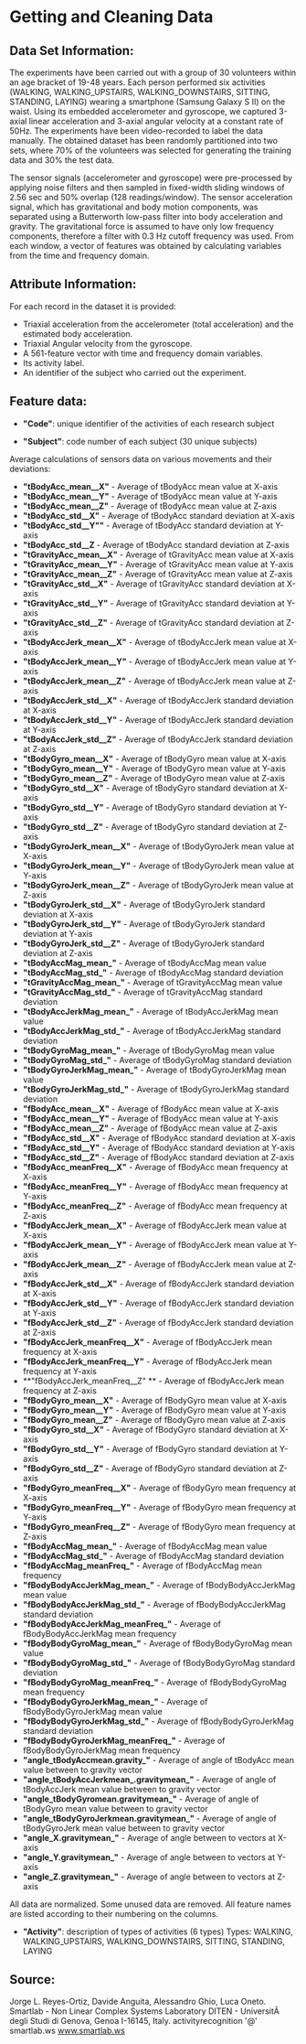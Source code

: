﻿# Getting and Cleaning Data

## Data Set Information:

The experiments have been carried out with a group of 30 volunteers within an age bracket of 19-48 years. Each person performed six activities (WALKING, WALKING_UPSTAIRS, WALKING_DOWNSTAIRS, SITTING, STANDING, LAYING) wearing a smartphone (Samsung Galaxy S II) on the waist. Using its embedded accelerometer and gyroscope, we captured 3-axial linear acceleration and 3-axial angular velocity at a constant rate of 50Hz. The experiments have been video-recorded to label the data manually. The obtained dataset has been randomly partitioned into two sets, where 70% of the volunteers was selected for generating the training data and 30% the test data.

The sensor signals (accelerometer and gyroscope) were pre-processed by applying noise filters and then sampled in fixed-width sliding windows of 2.56 sec and 50% overlap (128 readings/window). The sensor acceleration signal, which has gravitational and body motion components, was separated using a Butterworth low-pass filter into body acceleration and gravity. The gravitational force is assumed to have only low frequency components, therefore a filter with 0.3 Hz cutoff frequency was used. From each window, a vector of features was obtained by calculating variables from the time and frequency domain. 

## Attribute Information:

For each record in the dataset it is provided:
- Triaxial acceleration from the accelerometer (total acceleration) and the estimated body acceleration.
- Triaxial Angular velocity from the gyroscope.
- A 561-feature vector with time and frequency domain variables.
- Its activity label.
- An identifier of the subject who carried out the experiment. 

## Feature data:

+ **"Code"**: unique identifier of the activities of each research subject

+ **"Subject"**: code number of each subject (30 unique subjects)

Average calculations of sensors data on various movements and their deviations:
+ **"tBodyAcc_mean__X"** - Average of tBodyAcc mean value at X-axis
+ **"tBodyAcc_mean__Y"** - Average of tBodyAcc mean value at Y-axis
+ **"tBodyAcc_mean__Z"** - Average of tBodyAcc mean value at Z-axis
+ **"tBodyAcc_std__X"** - Average of tBodyAcc standard deviation at X-axis
+ **"tBodyAcc_std__Y""** - Average of tBodyAcc standard deviation at Y-axis
+ **"tBodyAcc_std__Z** - Average of tBodyAcc standard deviation at Z-axis
+ **"tGravityAcc_mean__X"** - Average of tGravityAcc mean value at X-axis
+ **"tGravityAcc_mean__Y"** - Average of tGravityAcc mean value at Y-axis
+ **"tGravityAcc_mean__Z"** - Average of tGravityAcc mean value at Z-axis
+ **"tGravityAcc_std__X"** - Average of tGravityAcc standard deviation at X-axis
+ **"tGravityAcc_std__Y"** - Average of tGravityAcc standard deviation at Y-axis
+ **"tGravityAcc_std__Z"** - Average of tGravityAcc standard deviation at Z-axis
+ **"tBodyAccJerk_mean__X"** - Average of tBodyAccJerk mean value at X-axis
+ **"tBodyAccJerk_mean__Y"** - Average of tBodyAccJerk mean value at Y-axis
+ **"tBodyAccJerk_mean__Z"** - Average of tBodyAccJerk mean value at Z-axis
+ **"tBodyAccJerk_std__X"** - Average of tBodyAccJerk standard deviation at X-axis
+ **"tBodyAccJerk_std__Y"** - Average of tBodyAccJerk standard deviation at Y-axis
+ **"tBodyAccJerk_std__Z"** - Average of tBodyAccJerk standard deviation at Z-axis
+ **"tBodyGyro_mean__X"** - Average of tBodyGyro mean value at X-axis
+ **"tBodyGyro_mean__Y"** - Average of tBodyGyro mean value at Y-axis
+ **"tBodyGyro_mean__Z"** - Average of tBodyGyro mean value at Z-axis
+ **"tBodyGyro_std__X"** - Average of tBodyGyro standard deviation at X-axis
+ **"tBodyGyro_std__Y"** - Average of tBodyGyro standard deviation at Y-axis
+ **"tBodyGyro_std__Z"** - Average of tBodyGyro standard deviation at Z-axis
+ **"tBodyGyroJerk_mean__X"** - Average of tBodyGyroJerk mean value at X-axis
+ **"tBodyGyroJerk_mean__Y"** - Average of tBodyGyroJerk mean value at Y-axis
+ **"tBodyGyroJerk_mean__Z"** - Average of tBodyGyroJerk mean value at Z-axis
+ **"tBodyGyroJerk_std__X"** - Average of tBodyGyroJerk standard deviation at X-axis
+ **"tBodyGyroJerk_std__Y"** - Average of tBodyGyroJerk standard deviation at Y-axis
+ **"tBodyGyroJerk_std__Z"** - Average of tBodyGyroJerk standard deviation at Z-axis
+ **"tBodyAccMag_mean_"** - Average of tBodyAccMag mean value
+ **"tBodyAccMag_std_"** - Average of tBodyAccMag standard deviation
+ **"tGravityAccMag_mean_"** - Average of tGravityAccMag mean value
+ **"tGravityAccMag_std_"** - Average of tGravityAccMag standard deviation
+ **"tBodyAccJerkMag_mean_"** - Average of tBodyAccJerkMag mean value
+ **"tBodyAccJerkMag_std_"** - Average of tBodyAccJerkMag standard deviation
+ **"tBodyGyroMag_mean_"** - Average of tBodyGyroMag mean value
+ **"tBodyGyroMag_std_"** - Average of tBodyGyroMag standard deviation
+ **"tBodyGyroJerkMag_mean_"** - Average of tBodyGyroJerkMag mean value
+ **"tBodyGyroJerkMag_std_"** - Average of tBodyGyroJerkMag standard deviation
+ **"fBodyAcc_mean__X"** - Average of fBodyAcc mean value at X-axis
+ **"fBodyAcc_mean__Y"** - Average of fBodyAcc mean value at Y-axis
+ **"fBodyAcc_mean__Z"** - Average of fBodyAcc mean value at Z-axis
+ **"fBodyAcc_std__X"** - Average of fBodyAcc standard deviation at X-axis
+ **"fBodyAcc_std__Y"** - Average of fBodyAcc standard deviation at Y-axis
+ **"fBodyAcc_std__Z"** - Average of fBodyAcc standard deviation at Z-axis
+ **"fBodyAcc_meanFreq__X"** - Average of fBodyAcc mean frequency at X-axis
+ **"fBodyAcc_meanFreq__Y"** - Average of fBodyAcc mean frequency at Y-axis
+ **"fBodyAcc_meanFreq__Z"** - Average of fBodyAcc mean frequency at Z-axis
+ **"fBodyAccJerk_mean__X"** - Average of fBodyAccJerk mean value at X-axis
+ **"fBodyAccJerk_mean__Y"** - Average of fBodyAccJerk mean value at Y-axis
+ **"fBodyAccJerk_mean__Z"** - Average of fBodyAccJerk mean value at Z-axis
+ **"fBodyAccJerk_std__X"** - Average of fBodyAccJerk standard deviation at X-axis
+ **"fBodyAccJerk_std__Y"** - Average of fBodyAccJerk standard deviation at Y-axis
+ **"fBodyAccJerk_std__Z"** - Average of fBodyAccJerk standard deviation at Z-axis
+ **"fBodyAccJerk_meanFreq__X"** - Average of fBodyAccJerk mean frequency at X-axis
+ **"fBodyAccJerk_meanFreq__Y"** - Average of fBodyAccJerk mean frequency at Y-axis
+ **"fBodyAccJerk_meanFreq__Z" ** - Average of fBodyAccJerk mean frequency at Z-axis
+ **"fBodyGyro_mean__X"** - Average of fBodyGyro mean value at X-axis
+ **"fBodyGyro_mean__Y"** - Average of fBodyGyro mean value at Y-axis
+ **"fBodyGyro_mean__Z"** - Average of fBodyGyro mean value at Z-axis
+ **"fBodyGyro_std__X"** - Average of fBodyGyro standard deviation at X-axis
+ **"fBodyGyro_std__Y"** - Average of fBodyGyro standard deviation at Y-axis
+ **"fBodyGyro_std__Z"** - Average of fBodyGyro standard deviation at Z-axis
+ **"fBodyGyro_meanFreq__X"** - Average of fBodyGyro mean frequency at X-axis
+ **"fBodyGyro_meanFreq__Y"** - Average of fBodyGyro mean frequency at Y-axis
+ **"fBodyGyro_meanFreq__Z"** - Average of fBodyGyro mean frequency at Z-axis
+ **"fBodyAccMag_mean_"** - Average of fBodyAccMag mean value
+ **"fBodyAccMag_std_"** - Average of fBodyAccMag standard deviation
+ **"fBodyAccMag_meanFreq_"** - Average of fBodyAccMag mean frequency
+ **"fBodyBodyAccJerkMag_mean_"** - Average of fBodyBodyAccJerkMag mean value
+ **"fBodyBodyAccJerkMag_std_"** - Average of fBodyBodyAccJerkMag standard deviation
+ **"fBodyBodyAccJerkMag_meanFreq_"** - Average of fBodyBodyAccJerkMag mean frequency
+ **"fBodyBodyGyroMag_mean_"** - Average of fBodyBodyGyroMag mean value
+ **"fBodyBodyGyroMag_std_"** - Average of fBodyBodyGyroMag standard deviation
+ **"fBodyBodyGyroMag_meanFreq_"** - Average of fBodyBodyGyroMag mean frequency
+ **"fBodyBodyGyroJerkMag_mean_"** - Average of fBodyBodyGyroJerkMag mean value
+ **"fBodyBodyGyroJerkMag_std_"** - Average of fBodyBodyGyroJerkMag standard deviation
+ **"fBodyBodyGyroJerkMag_meanFreq_"** - Average of fBodyBodyGyroJerkMag mean frequency
+ **"angle_tBodyAccmean.gravity_"** - Average of angle of tBodyAcc mean value between to gravity vector
+ **"angle_tBodyAccJerkmean_.gravitymean_"** - Average of angle of tBodyAccJerk mean value between to gravity vector
+ **"angle_tBodyGyromean.gravitymean_"** - Average of angle of tBodyGyro mean value between to gravity vector
+ **"angle_tBodyGyroJerkmean.gravitymean_"** - Average of angle of tBodyGyroJerk mean value between to gravity vector
+ **"angle_X.gravitymean_"** - Average of angle between to vectors at X-axis
+ **"angle_Y.gravitymean_"** - Average of angle between to vectors at Y-axis
+ **"angle_Z.gravitymean_"** - Average of angle between to vectors at Z-axis

All data are normalized. Some unused data are removed.
All feature names are listed according to their numbering on the columns.


+ **"Activity"**: description of types of activities (6 types)
Types: WALKING, WALKING_UPSTAIRS, WALKING_DOWNSTAIRS, SITTING, STANDING, LAYING



## Source:

Jorge L. Reyes-Ortiz, Davide Anguita, Alessandro Ghio, Luca Oneto.
Smartlab - Non Linear Complex Systems Laboratory
DITEN - UniversitÃ  degli Studi di Genova, Genoa I-16145, Italy.
activityrecognition '@' smartlab.ws
www.smartlab.ws 

